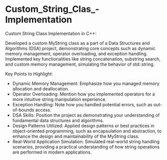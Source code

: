 # Custom_String_Clas_-Implementation
Custom String Class Implementation in C++:

  Developed a custom MyString class as a part of a Data Structures and Algorithms (DSA) project, demonstrating core concepts such as dynamic memory management, operator overloading, and 
  exception handling. Implemented key functionalities like string concatenation, substring search, and custom memory management, simulating the behavior of std::string.

Key Points to Highlight:

- Dynamic Memory Management: Emphasize how you managed memory allocation and deallocation.
- Operator Overloading: Mention how you implemented operators for a more intuitive string manipulation experience.
- Exception Handling: Note how you handled potential errors, such as out-of-bounds access.
- DSA Skills: Position the project as demonstrating your understanding of fundamental data structures and algorithms.
- Design Patterns Utilized: Applied design patterns or best practices in object-oriented programming, such as encapsulation and abstraction, to enhance the design and maintainability of 
  the MyString class.
- Real-World Application Simulation: Simulated real-world string handling scenarios, providing a practical understanding of how string operations are performed in modern applications.
